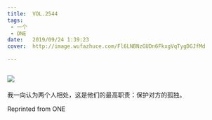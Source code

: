 ```yaml
---
title:	VOL.2544
tags:
 - 一个
 - ONE
date:	2019/09/24 1:39:23
cover:	http://image.wufazhuce.com/Fl6LNBNzGUDn6FkxgVqTygDGJfMd

---
```

![](http://image.wufazhuce.com/Fl6LNBNzGUDn6FkxgVqTygDGJfMd)
---

我一向认为两个人相处，这是他们的最高职责：保护对方的孤独。
 
Reprinted from ONE
